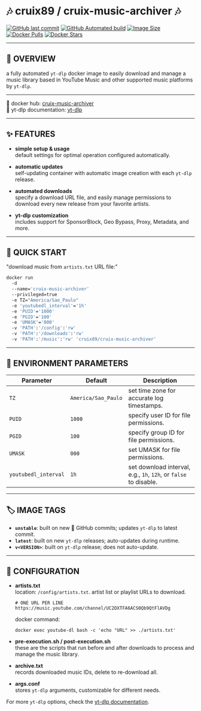 
# 🎶 cruix89 / cruix-music-archiver 🎶

[![GitHub last commit](https://img.shields.io/github/last-commit/cruix89/cruix-music-archiver?logo=github)](https://github.com/cruix89/cruix-music-archiver/actions/workflows/push-unstable-image.yml/)
[![GitHub Automated build](https://img.shields.io/github/actions/workflow/status/cruix89/cruix-music-archiver/push-release-version-image.yml?logo=github)](https://github.com/cruix89/cruix-music-archiver/actions/workflows/push-release-version-image.yml/)
[![Image Size](https://img.shields.io/docker/image-size/cruix89/cruix-music-archiver/latest?style=flat&logo=docker)](https://hub.docker.com/r/cruix89/cruix-music-archiver/)
[![Docker Pulls](https://img.shields.io/docker/pulls/cruix89/cruix-music-archiver?style=flat&logo=docker)](https://hub.docker.com/r/cruix89/cruix-music-archiver/)
[![Docker Stars](https://img.shields.io/docker/stars/cruix89/cruix-music-archiver?style=flat&logo=docker)](https://hub.docker.com/r/cruix89/cruix-music-archiver/)

---

## 🎼 OVERVIEW
a fully automated `yt-dlp` docker image to easily download and manage a music library based in YouTube Music and other supported music platforms by `yt-dlp`.

---

📌 docker hub: [cruix-music-archiver](https://hub.docker.com/r/cruix89/cruix-music-archiver)  
📄 yt-dlp documentation: [yt-dlp](https://github.com/yt-dlp/yt-dlp)

---

## ✨ FEATURES

- **simple setup & usage**  
  default settings for optimal operation configured automatically.
  
- **automatic updates**  
  self-updating container with automatic image creation with each `yt-dlp` release.
  
- **automated downloads**  
  specify a download URL file, and easily manage permissions to download every new release from your favorite artists.

- **yt-dlp customization**  
  includes support for SponsorBlock, Geo Bypass, Proxy, Metadata, and more.

---

## 🚀 QUICK START

"download music from `artists.txt` URL file:"

```bash
docker run
  -d
  --name='cruix-music-archiver'
  --privileged=true
  -e TZ="America/Sao_Paulo"
  -e 'youtubedl_interval'='1h'
  -e 'PUID'='1000'
  -e 'PGID'='100'
  -e 'UMASK'='000'
  -v 'PATH':'/config':'rw'
  -v 'PATH':'/downloads':'rw'
  -v 'PATH':'/music':'rw' 'cruix89/cruix-music-archiver'
```

---

## 🔧 ENVIRONMENT PARAMETERS

| Parameter             | Default           | Description                                                      |
|-----------------------|-------------------|------------------------------------------------------------------|
| `TZ`                  |`America/Sao_Paulo`| set time zone for accurate log timestamps.                       |
| `PUID`                | `1000`            | specify user ID for file permissions.                            |
| `PGID`                | `100`             | specify group ID for file permissions.                           |
| `UMASK`               | `000`             | set UMASK for file permissions.                                  |
| `youtubedl_interval`  | `1h`              | set download interval, e.g., `1h`, `12h`, or `false` to disable. |

---

## 🏷️ IMAGE TAGS

- **`unstable`**: built on new 🐙 GitHub commits; updates `yt-dlp` to latest commit.
- **`latest`**: built on new `yt-dlp` releases; auto-updates during runtime.
- **`v<VERSION>`**: built on `yt-dlp` release; does not auto-update.

---

## 📂 CONFIGURATION

- **artists.txt**  
  location: `/config/artists.txt`. artist list or playlist URLs to download.
  
  ```plaintext
  # ONE URL PER LINE
  https://music.youtube.com/channel/UC2DXTFA6ACS0Qb9QtFlAVDg
  ```
  docker command:
  ```plaintext
  docker exec youtube-dl bash -c 'echo "URL" >> ./artists.txt'
  ```

- **pre-execution.sh / post-execution.sh**  
  these are the scripts that run before and after downloads to process and manage the music library.

- **archive.txt**  
  records downloaded music IDs, delete to re-download all.

- **args.conf**  
  stores `yt-dlp` arguments, customizable for different needs.

For more `yt-dlp` options, check the [yt-dlp documentation](https://github.com/yt-dlp/yt-dlp#usage-and-options).